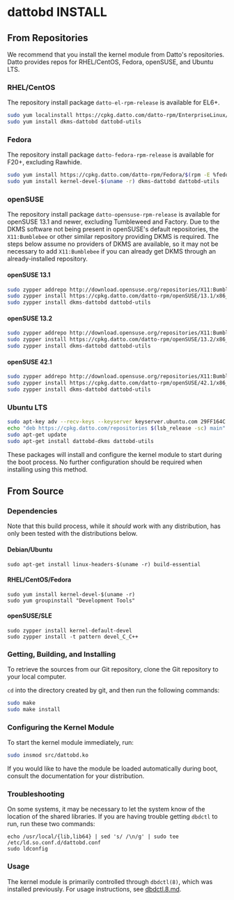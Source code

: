 # dattobd INSTALL

## From Repositories
We recommend that you install the kernel module from Datto's repositories. Datto provides repos for RHEL/CentOS, Fedora, openSUSE, and Ubuntu LTS.

### RHEL/CentOS
The repository install package `datto-el-rpm-release` is available for EL6+.
```bash
sudo yum localinstall https://cpkg.datto.com/datto-rpm/EnterpriseLinux/$(rpm -E %rhel)/x86_64/datto-el-rpm-release-$(rpm -E %rhel)-8.1.noarch.rpm
sudo yum install dkms-dattobd dattobd-utils
```
### Fedora
The repository install package `datto-fedora-rpm-release` is available for F20+, excluding Rawhide.
```bash
sudo yum install https://cpkg.datto.com/datto-rpm/Fedora/$(rpm -E %fedora)/x86_64/datto-fedora-rpm-release-$(rpm -E %fedora)-8.1.noarch.rpm
sudo yum install kernel-devel-$(uname -r) dkms-dattobd dattobd-utils
```
### openSUSE
The repository install package `datto-opensuse-rpm-release` is available for openSUSE 13.1 and newer, excluding Tumbleweed and Factory.
Due to the DKMS software not being present in openSUSE's default repositories, the `X11:Bumblebee` or other similar repository providing
DKMS is required. The steps below assume no providers of DKMS are available, so it may not be necessary to add `X11:Bumblebee` if you can
already get DKMS through an already-installed repository.
#### openSUSE 13.1
```bash
sudo zypper addrepo http://download.opensuse.org/repositories/X11:Bumblebee/openSUSE_13.1/X11:Bumblebee.repo
sudo zypper install https://cpkg.datto.com/datto-rpm/openSUSE/13.1/x86_64/datto-opensuse-rpm-release-13.1-8.1.noarch.rpm
sudo zypper install dkms-dattobd dattobd-utils
```
#### openSUSE 13.2
```bash
sudo zypper addrepo http://download.opensuse.org/repositories/X11:Bumblebee/openSUSE_13.2/X11:Bumblebee.repo
sudo zypper install https://cpkg.datto.com/datto-rpm/openSUSE/13.2/x86_64/datto-opensuse-rpm-release-13.2-8.1.noarch.rpm
sudo zypper install dkms-dattobd dattobd-utils
```
#### openSUSE 42.1
```bash
sudo zypper addrepo http://download.opensuse.org/repositories/X11:Bumblebee/openSUSE_Leap_42.1/X11:Bumblebee.repo
sudo zypper install https://cpkg.datto.com/datto-rpm/openSUSE/42.1/x86_64/datto-opensuse-rpm-release-42.1-8.1.noarch.rpm
sudo zypper install dkms-dattobd dattobd-utils
```
### Ubuntu LTS
```bash
sudo apt-key adv --recv-keys --keyserver keyserver.ubuntu.com 29FF164C
echo "deb https://cpkg.datto.com/repositories $(lsb_release -sc) main" | sudo tee /etc/apt/sources.list.d/datto-linux-agent.list
sudo apt-get update
sudo apt-get install dattobd-dkms dattobd-utils
```

These packages will install and configure the kernel module to start during the boot process. No further configuration should be required when installing using this method.


## From Source

### Dependencies

Note that this build process, while it _should_ work with any distribution, has only been tested with the distributions below.

#### Debian/Ubuntu
```
sudo apt-get install linux-headers-$(uname -r) build-essential
```

#### RHEL/CentOS/Fedora
```
sudo yum install kernel-devel-$(uname -r)
sudo yum groupinstall "Development Tools"
```

#### openSUSE/SLE
```
sudo zypper install kernel-default-devel
sudo zypper install -t pattern devel_C_C++
```

### Getting, Building, and Installing
To retrieve the sources from our Git repository, clone the Git repository to your local computer.

`cd` into the directory created by git, and then run the following commands:
```bash
sudo make
sudo make install
```

### Configuring the Kernel Module
To start the kernel module immediately, run:
```bash
sudo insmod src/dattobd.ko
```

If you would like to have the module be loaded automatically during boot, consult the documentation for your distribution.

### Troubleshooting
On some systems, it may be necessary to let the system know of the location of the shared libraries. If you are having trouble getting `dbdctl` to run, run these two commands:
```
echo /usr/local/{lib,lib64} | sed 's/ /\n/g' | sudo tee /etc/ld.so.conf.d/dattobd.conf
sudo ldconfig
```

### Usage
The kernel module is primarily controlled through `dbdctl(8)`, which was installed previously. For usage instructions, see [dbdctl.8.md](doc/dbdctl.8.md).
